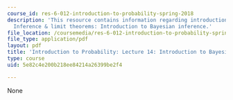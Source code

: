 ```yaml
---
course_id: res-6-012-introduction-to-probability-spring-2018
description: 'This resource contains information regarding introduction to probability:
  Inference & limit theorems: Introduction to Bayesian inference.'
file_location: /coursemedia/res-6-012-introduction-to-probability-spring-2018/5e82c4e200b218ee84214a26399be2f4_MITRES_6_012S18_L14.pdf
file_type: application/pdf
layout: pdf
title: 'Introduction to Probability: Lecture 14: Introduction to Bayesian Inference'
type: course
uid: 5e82c4e200b218ee84214a26399be2f4

---
```

None